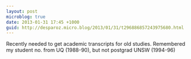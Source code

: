 ```yaml
---
layout: post
microblog: true
date: 2013-01-31 17:45 +1000
guid: http://desparoz.micro.blog/2013/01/31/t296886857243975680.html
---
```

Recently needed to get academic transcripts for old studies. Remembered my student no. from UQ (1988-90), but not postgrad UNSW (1994-96)
